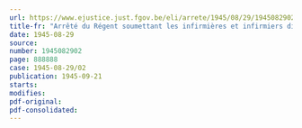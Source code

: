 ```yaml
---
url: https://www.ejustice.just.fgov.be/eli/arrete/1945/08/29/1945082902/justel
title-fr: "Arrêté du Régent soumettant les infirmières et infirmiers diplômes à l'inscription obligatoire"
date: 1945-08-29
source:
number: 1945082902
page: 888888
case: 1945-08-29/02
publication: 1945-09-21
starts:
modifies:
pdf-original:
pdf-consolidated:
---
```


